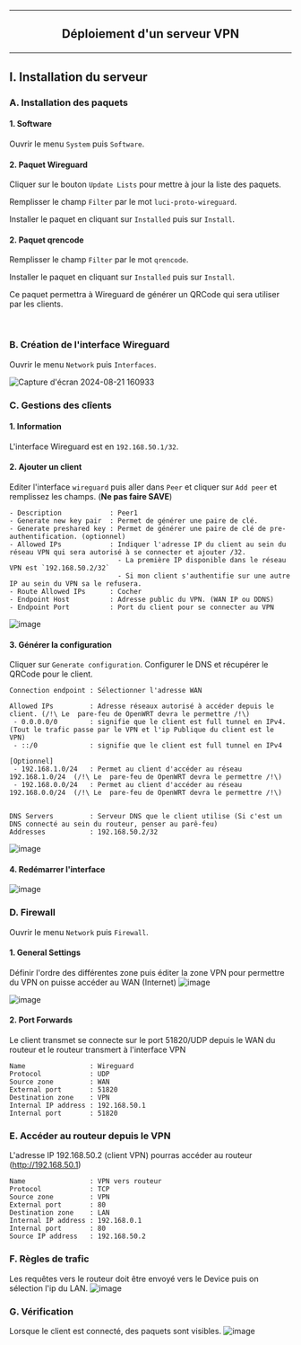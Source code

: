 ----------------------------------------------------------------------------------------------------------------------------------------------------------------
## <p align='center'> Déploiement d'un serveur VPN </p>

----------------------------------------------------------------------------------------------------------------------------------------------------------------
## I. Installation du serveur
### A. Installation des paquets
#### 1. Software
Ouvrir le menu `System` puis `Software`.
#### 2. Paquet Wireguard
Cliquer sur le bouton `Update Lists` pour mettre à jour la liste des paquets.

Remplisser le champ `Filter` par le mot `luci-proto-wireguard`.

Installer le paquet en cliquant sur `Installed` puis sur `Install`.

#### 2. Paquet qrencode
Remplisser le champ `Filter` par le mot `qrencode`.

Installer le paquet en cliquant sur `Installed` puis sur `Install`.

Ce paquet permettra à Wireguard de générer un QRCode qui sera utiliser par les clients.

<br />

### B. Création de l'interface Wireguard
Ouvrir le menu `Network` puis `Interfaces`.

![Capture d'écran 2024-08-21 160933](https://github.com/user-attachments/assets/d5c8a7b6-2766-4517-9260-c741fc4f26de)


### C. Gestions des clîents
#### 1. Information
L'interface Wireguard est en `192.168.50.1/32`.

#### 2. Ajouter un client
Editer l'interface `wireguard` puis aller dans `Peer` et cliquer sur `Add peer` et remplissez les champs. (**Ne pas faire SAVE**)
```
- Description            : Peer1
- Generate new key pair  : Permet de générer une paire de clé.
- Generate preshared key : Permet de générer une paire de clé de pre-authentification. (optionnel)
- Allowed IPs            : Indiquer l'adresse IP du client au sein du réseau VPN qui sera autorisé à se connecter et ajouter /32.
                           - La première IP disponible dans le réseau VPN est `192.168.50.2/32`
                           - Si mon client s'authentifie sur une autre IP au sein du VPN sa le refusera.
- Route Allowed IPs      : Cocher
- Endpoint Host          : Adresse public du VPN. (WAN IP ou DDNS)
- Endpoint Port          : Port du client pour se connecter au VPN
```

![image](https://github.com/user-attachments/assets/d34f92fc-66a5-4d1c-918d-97f7464647dc)



#### 3. Générer la configuration
Cliquer sur `Generate configuration`. Configurer le DNS et récupérer le QRCode pour le client.

```
Connection endpoint : Sélectionner l'adresse WAN

Allowed IPs         : Adresse réseaux autorisé à accéder depuis le client. (/!\ Le  pare-feu de OpenWRT devra le permettre /!\)
 - 0.0.0.0/0        : signifie que le client est full tunnel en IPv4. (Tout le trafic passe par le VPN et l'ip Publique du client est le VPN)
 - ::/0             : signifie que le client est full tunnel en IPv4

[Optionnel]
 - 192.168.1.0/24   : Permet au client d'accéder au réseau 192.168.1.0/24  (/!\ Le  pare-feu de OpenWRT devra le permettre /!\)
 - 192.168.0.0/24   : Permet au client d'accéder au réseau 192.168.0.0/24  (/!\ Le  pare-feu de OpenWRT devra le permettre /!\)


DNS Servers         : Serveur DNS que le client utilise (Si c'est un DNS connecté au sein du routeur, penser au parê-feu)
Addresses           : 192.168.50.2/32
```

![image](https://github.com/user-attachments/assets/6e972011-8e22-4cba-ada3-cc740e665222)


#### 4. Redémarrer l'interface
![image](https://github.com/user-attachments/assets/c88a7498-e47b-437d-b79a-4e2b3d02f71a)


### D. Firewall
Ouvrir le menu `Network` puis `Firewall`. 
#### 1. General Settings
Définir l'ordre des différentes zone puis éditer la zone VPN pour permettre du VPN on puisse accéder au WAN (Internet)
![image](https://github.com/user-attachments/assets/14f42330-e955-4d8d-8510-635e9b17f216)

![image](https://github.com/user-attachments/assets/1131375c-2a16-409c-91bb-4c81665556c8)


#### 2. Port Forwards
Le client transmet se connecte sur le port 51820/UDP depuis le WAN du routeur et le routeur transmert à l'interface VPN
```
Name                : Wireguard
Protocol            : UDP
Source zone         : WAN
External port       : 51820
Destination zone    : VPN
Internal IP address : 192.168.50.1
Internal port       : 51820
```


### E. Accéder au routeur depuis le VPN
L'adresse IP 192.168.50.2 (client VPN) pourras accéder au routeur (http://192.168.50.1)
```
Name                : VPN vers routeur
Protocol            : TCP
Source zone         : VPN
External port       : 80
Destination zone    : LAN
Internal IP address : 192.168.0.1
Internal port       : 80
Source IP address   : 192.168.50.2
```


### F. Règles de trafic
Les requêtes vers le routeur doit être envoyé vers le Device puis on sélection l'ip du LAN.
![image](https://github.com/user-attachments/assets/185f0ccb-c489-4d81-9460-374d2f40132b)


### G. Vérification
Lorsque le client est connecté, des paquets sont visibles.
![image](https://github.com/user-attachments/assets/fa678c08-aac9-439f-a8e1-ecc1a3ce4a8f)
